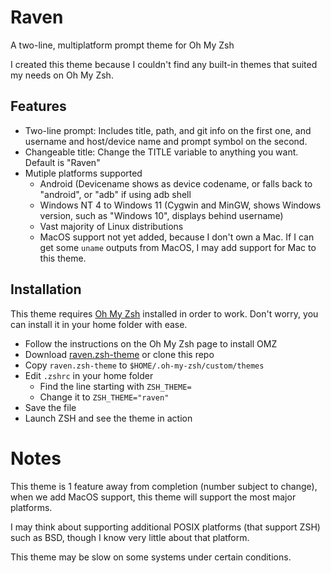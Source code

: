 # Raven
A two-line, multiplatform prompt theme for Oh My Zsh

I created this theme because I couldn't find any built-in themes that suited my needs on Oh My Zsh.

## Features

  - Two-line prompt:
     Includes title, path, and git info on the first one, and username and host/device name and prompt symbol on the second.
  - Changeable title: Change the TITLE variable to anything you want. Default is "Raven"
  - Mutiple platforms supported
    - Android (Devicename shows as device codename, or falls back to "android", or "adb" if using adb shell
    - Windows NT 4 to Windows 11 (Cygwin and MinGW, shows Windows version, such as "Windows 10", displays behind username)
    - Vast majority of Linux distributions
    - MacOS support not yet added, because I don't own a Mac. If I can get some `uname` outputs from MacOS, I may add support for Mac to this theme.

## Installation

This theme requires [Oh My Zsh](https://github.com/ohmyzsh/ohmyzsh) installed in order to work. Don't worry, you can install it in your home folder with ease.

  * Follow the instructions on the Oh My Zsh page to install OMZ
  * Download [raven.zsh-theme](https://raw.githubusercontent.com/Peppernose145/omz-theme-Raven/main/raven.zsh-theme) or clone this repo
  * Copy `raven.zsh-theme` to `$HOME/.oh-my-zsh/custom/themes`
  * Edit `.zshrc` in your home folder
    - Find the line starting with `ZSH_THEME=`
    - Change it to `ZSH_THEME="raven"` 
  * Save the file
  * Launch ZSH and see the theme in action

# Notes

This theme is 1 feature away from completion (number subject to change), when we add MacOS support, this theme will support the most major platforms.

I may think about supporting additional POSIX platforms (that support ZSH) such as BSD, though I know very little about that platform.

This theme may be slow on some systems under certain conditions.
